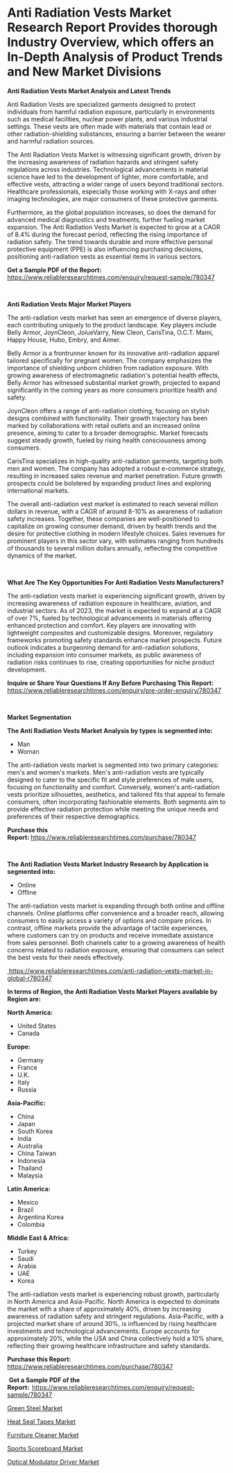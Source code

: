 <p><h1>Anti Radiation Vests Market Research Report Provides thorough Industry Overview, which offers an In-Depth Analysis of Product Trends and New Market Divisions</h1></p><p><strong>Anti Radiation Vests Market Analysis and Latest Trends</strong></p>
<p><p>Anti Radiation Vests are specialized garments designed to protect individuals from harmful radiation exposure, particularly in environments such as medical facilities, nuclear power plants, and various industrial settings. These vests are often made with materials that contain lead or other radiation-shielding substances, ensuring a barrier between the wearer and harmful radiation sources.</p><p>The Anti Radiation Vests Market is witnessing significant growth, driven by the increasing awareness of radiation hazards and stringent safety regulations across industries. Technological advancements in material science have led to the development of lighter, more comfortable, and effective vests, attracting a wider range of users beyond traditional sectors. Healthcare professionals, especially those working with X-rays and other imaging technologies, are major consumers of these protective garments.</p><p>Furthermore, as the global population increases, so does the demand for advanced medical diagnostics and treatments, further fueling market expansion. The Anti Radiation Vests Market is expected to grow at a CAGR of 8.4% during the forecast period, reflecting the rising importance of radiation safety. The trend towards durable and more effective personal protective equipment (PPE) is also influencing purchasing decisions, positioning anti-radiation vests as essential items in various sectors.</p></p>
<p><strong>Get a Sample PDF of the Report:&nbsp;</strong> <a href="https://www.reliableresearchtimes.com/enquiry/request-sample/780347?utm_campaign=1776&utm_medium=2&utm_source=Github&utm_content=ia&utm_term=19102024&utm_id=anti-radiation-vests">https://www.reliableresearchtimes.com/enquiry/request-sample/780347</a></p>
<p>&nbsp;</p>
<p><strong>Anti Radiation Vests Major Market Players</strong></p>
<p><p>The anti-radiation vests market has seen an emergence of diverse players, each contributing uniquely to the product landscape. Key players include Belly Armor, JoynCleon, JoiueVarry, New Cleon, CarisTina, O.C.T. Mami, Happy House, Hubo, Embry, and Aimer.</p><p>Belly Armor is a frontrunner known for its innovative anti-radiation apparel tailored specifically for pregnant women. The company emphasizes the importance of shielding unborn children from radiation exposure. With growing awareness of electromagnetic radiation's potential health effects, Belly Armor has witnessed substantial market growth, projected to expand significantly in the coming years as more consumers prioritize health and safety.</p><p>JoynCleon offers a range of anti-radiation clothing, focusing on stylish designs combined with functionality. Their growth trajectory has been marked by collaborations with retail outlets and an increased online presence, aiming to cater to a broader demographic. Market forecasts suggest steady growth, fueled by rising health consciousness among consumers.</p><p>CarisTina specializes in high-quality anti-radiation garments, targeting both men and women. The company has adopted a robust e-commerce strategy, resulting in increased sales revenue and market penetration. Future growth prospects could be bolstered by expanding product lines and exploring international markets.</p><p>The overall anti-radiation vest market is estimated to reach several million dollars in revenue, with a CAGR of around 8-10% as awareness of radiation safety increases. Together, these companies are well-positioned to capitalize on growing consumer demand, driven by health trends and the desire for protective clothing in modern lifestyle choices. Sales revenues for prominent players in this sector vary, with estimates ranging from hundreds of thousands to several million dollars annually, reflecting the competitive dynamics of the market.</p></p>
<p>&nbsp;</p>
<p><strong>What Are The Key Opportunities For Anti Radiation Vests Manufacturers?</strong></p>
<p><p>The anti-radiation vests market is experiencing significant growth, driven by increasing awareness of radiation exposure in healthcare, aviation, and industrial sectors. As of 2023, the market is expected to expand at a CAGR of over 7%, fueled by technological advancements in materials offering enhanced protection and comfort. Key players are innovating with lightweight composites and customizable designs. Moreover, regulatory frameworks promoting safety standards enhance market prospects. Future outlook indicates a burgeoning demand for anti-radiation solutions, including expansion into consumer markets, as public awareness of radiation risks continues to rise, creating opportunities for niche product development.</p></p>
<p><strong>Inquire or Share Your Questions If Any Before Purchasing This Report:</strong> <a href="https://www.reliableresearchtimes.com/enquiry/pre-order-enquiry/780347?utm_campaign=1776&utm_medium=2&utm_source=Github&utm_content=ia&utm_term=19102024&utm_id=anti-radiation-vests">https://www.reliableresearchtimes.com/enquiry/pre-order-enquiry/780347</a></p>
<p>&nbsp;</p>
<p><strong>Market Segmentation</strong></p>
<p><strong>The Anti Radiation Vests Market Analysis by types is segmented into:</strong></p>
<p><ul><li>Man</li><li>Woman</li></ul></p>
<p><p>The anti-radiation vests market is segmented into two primary categories: men's and women's markets. Men's anti-radiation vests are typically designed to cater to the specific fit and style preferences of male users, focusing on functionality and comfort. Conversely, women's anti-radiation vests prioritize silhouettes, aesthetics, and tailored fits that appeal to female consumers, often incorporating fashionable elements. Both segments aim to provide effective radiation protection while meeting the unique needs and preferences of their respective demographics.</p></p>
<p><strong>Purchase this Report:&nbsp;</strong><a href="https://www.reliableresearchtimes.com/purchase/780347?utm_campaign=1776&utm_medium=2&utm_source=Github&utm_content=ia&utm_term=19102024&utm_id=anti-radiation-vests">https://www.reliableresearchtimes.com/purchase/780347</a></p>
<p>&nbsp;</p>
<p><strong>The Anti Radiation Vests Market Industry Research by Application is segmented into:</strong></p>
<p><ul><li>Online</li><li>Offline</li></ul></p>
<p><p>The anti-radiation vests market is expanding through both online and offline channels. Online platforms offer convenience and a broader reach, allowing consumers to easily access a variety of options and compare prices. In contrast, offline markets provide the advantage of tactile experiences, where customers can try on products and receive immediate assistance from sales personnel. Both channels cater to a growing awareness of health concerns related to radiation exposure, ensuring that consumers can select the best vests for their needs effectively.</p></p>
<p><a href="https://www.reliableresearchtimes.com/anti-radiation-vests-market-in-global-r780347?utm_campaign=1776&utm_medium=2&utm_source=Github&utm_content=ia&utm_term=19102024&utm_id=anti-radiation-vests">&nbsp;https://www.reliableresearchtimes.com/anti-radiation-vests-market-in-global-r780347</a></p>
<p><strong>In terms of Region, the Anti Radiation Vests Market Players available by Region are:</strong></p>
<p>
    <p> <strong> North America: </strong>
        <ul>
            <li>United States</li>
            <li>Canada</li>
        </ul>
        </p> 
    <p> <strong> Europe: </strong>
        <ul>
            <li>Germany</li>
            <li>France</li>
            <li>U.K.</li>
            <li>Italy</li>
            <li>Russia</li>
        </ul>
        </p> 
    <p> <strong> Asia-Pacific: </strong>
        <ul>
            <li>China</li>
            <li>Japan</li>
            <li>South Korea</li>
            <li>India</li>
            <li>Australia</li>
            <li>China Taiwan</li>
            <li>Indonesia</li>
            <li>Thailand</li>
            <li>Malaysia</li>
        </ul>
        </p> 
    <p> <strong> Latin America: </strong>
        <ul>
            <li>Mexico</li>
            <li>Brazil</li>
            <li>Argentina Korea</li>
            <li>Colombia</li>
        </ul>
        </p> 
    <p> <strong> Middle East & Africa: </strong>
        <ul>
            <li>Turkey</li>
            <li>Saudi</li>
            <li>Arabia</li>
            <li>UAE</li>
            <li>Korea</li>
        </ul>
    </p>
    </p>
<p><p>The anti-radiation vests market is experiencing robust growth, particularly in North America and Asia-Pacific. North America is expected to dominate the market with a share of approximately 40%, driven by increasing awareness of radiation safety and stringent regulations. Asia-Pacific, with a projected market share of around 30%, is influenced by rising healthcare investments and technological advancements. Europe accounts for approximately 20%, while the USA and China collectively hold a 10% share, reflecting their growing healthcare infrastructure and safety standards.</p></p>
<p><strong>Purchase this Report: </strong><a href="https://www.reliableresearchtimes.com/purchase/780347?utm_campaign=1776&utm_medium=2&utm_source=Github&utm_content=ia&utm_term=19102024&utm_id=anti-radiation-vests">https://www.reliableresearchtimes.com/purchase/780347</a></p>
<p>&nbsp;<strong>Get a Sample PDF of the Report:&nbsp;&nbsp;</strong><a href="https://www.reliableresearchtimes.com/enquiry/request-sample/780347?utm_campaign=1776&utm_medium=2&utm_source=Github&utm_content=ia&utm_term=19102024&utm_id=anti-radiation-vests">https://www.reliableresearchtimes.com/enquiry/request-sample/780347</a></p>
<p><strong></strong></p>
<p><p><a href="https://www.linkedin.com/pulse/green-steel-market-transformation-comparative-analysis-2024-2031-lk1gf?utm_campaign=1776&utm_medium=2&utm_source=Github&utm_content=ia&utm_term=19102024&utm_id=anti-radiation-vests">Green Steel Market</a></p><p><a href="https://www.linkedin.com/pulse/heat-seal-tapes-market-global-regional-analysis-focus-end-lsw0f?utm_campaign=1776&utm_medium=2&utm_source=Github&utm_content=ia&utm_term=19102024&utm_id=anti-radiation-vests">Heat Seal Tapes Market</a></p><p><a href="https://www.linkedin.com/pulse/furniture-cleaner-market-essentials-key-players-demand-drivers-prxuf?utm_campaign=1776&utm_medium=2&utm_source=Github&utm_content=ia&utm_term=19102024&utm_id=anti-radiation-vests">Furniture Cleaner Market</a></p><p><a href="https://www.linkedin.com/pulse/global-sports-scoreboard-86-cagr-forecast-2024-2031-ek-phrasis-c1h3c?utm_campaign=1776&utm_medium=2&utm_source=Github&utm_content=ia&utm_term=19102024&utm_id=anti-radiation-vests">Sports Scoreboard Market</a></p><p><a href="https://www.linkedin.com/pulse/optical-modulator-driver-market-trends-growth-outlook-2024-8piec?utm_campaign=1776&utm_medium=2&utm_source=Github&utm_content=ia&utm_term=19102024&utm_id=anti-radiation-vests">Optical Modulator Driver Market</a></p></p>